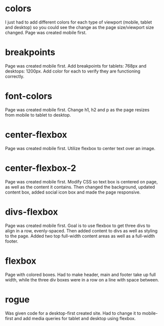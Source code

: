 # colors
I just had to add different colors for each type of viewport (mobile, tablet and desktop) so you could see the change as the page size/viewport size changed. Page was created mobile first.

# breakpoints
Page was created mobile first. Add breakpoints for tablets: 768px and desktops: 1200px. Add color for each to verify they are functioning correctly.

# font-colors
Page was created mobile first. Change h1, h2 and p as the page resizes from mobile to tablet to desktop.

# center-flexbox
Page was created mobile first. Utilize flexbox to center text over an image.

# center-flexbox-2
Page was created mobile first. Modify CSS so text box is centered on page, as well as the content it contains. Then changed the background, updated content box, added social icon box and made the page responsive.

# divs-flexbox
Page was created mobile first. Goal is to use flexbox to get three divs to align in a row, evenly-spaced. Then added content to divs as well as styling to the page. Added two top full-width content areas as well as a full-width footer.

# flexbox
Page with colored boxes. Had to make header, main and footer take up full width, while the three div boxes were in a row on a line with space between.

# rogue
Was given code for a desktop-first created site. Had to change it to mobile-first and add media queries for tablet and desktop using flexbox.